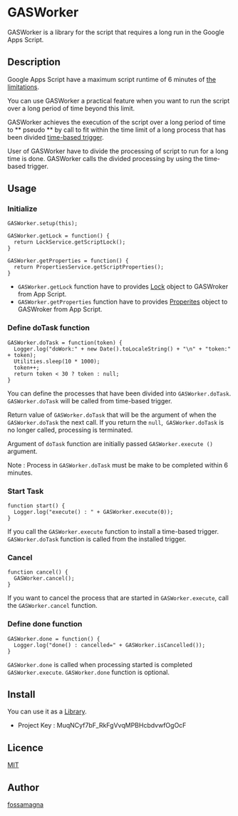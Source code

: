 GASWorker
====

GASWorker is a library for the script that requires a long run in the Google Apps Script.

## Description

Google Apps Script have a maximum script runtime of 6 minutes of [the limitations](https://developers.google.com/apps-script/guides/services/quotas#current_limitations).

You can use GASWorker a practical feature when you want to run the script over a long period of time beyond this limit.

GASWorker achieves the execution of the script over a long period of time to ** pseudo ** by call to fit within the time limit of a long process that has been divided [time-based trigger](https://developers.google.com/apps-script/guides/triggers/installable#time-driven_triggers).

User of GASWorker have to divide the processing of script to run for a long time is done.
GASWorker calls the divided processing by using the time-based trigger.

## Usage

### Initialize

    GASWorker.setup(this);

    GASWorker.getLock = function() {
      return LockService.getScriptLock();
    }

    GASWorker.getProperties = function() {
      return PropertiesService.getScriptProperties();
    }

* `GASWorker.getLock` function have to provides [Lock](https://developers.google.com/apps-script/reference/lock/lock) object to GASWroker from App Script.
* `GASWorker.getProperties` function have to provides [Properites](https://developers.google.com/apps-script/reference/properties/) object to GASWroker from App Script.

### Define doTask function

    GASWorker.doTask = function(token) {
      Logger.log("doWork:" + new Date().toLocaleString() + "\n" + "token:" + token);
      Utilities.sleep(10 * 1000);
      token++;
      return token < 30 ? token : null;
    }

You can define the processes that have been divided into `GASWorker.doTask`.
`GASWorker.doTask` will be called from time-based trigger.

Return value of `GASWorker.doTask` that will be the argument of when the` GASWorker.doTask` the next call.
If you return the `null`,` GASWorker.doTask` is no longer called, processing is terminated.

Argument of `doTask` function are initially passed `GASWorker.execute ()` argument.

Note : Process in `GASWorker.doTask` must be make to be completed within 6 minutes.

### Start Task

    function start() {
      Logger.log("execute() : " + GASWorker.execute(0));
    }

If you call the `GASWorker.execute` function to install a time-based trigger.
`GASWorker.doTask` function is called from the installed trigger.

### Cancel

    function cancel() {
      GASWorker.cancel();
    }

If you want to cancel the process that are started in `GASWorker.execute`, call the `GASWorker.cancel` function.

### Define done function

    GASWorker.done = function() {
      Logger.log("done() : cancelled=" + GASWorker.isCancelled());
    }

`GASWorker.done` is called when processing started is completed `GASWorker.execute`.
`GASWorker.done` function is optional.

## Install

You can use it as a [Library](https://developers.google.com/apps-script/guide_libraries).

* Project Key : MuqNCyf7bF_RkFgVvqMPBHcbdvwfOgOcF

## Licence

[MIT](https://github.com/tcnksm/tool/blob/master/LICENCE)

## Author

[fossamagna](https://github.com/fossamagna)
